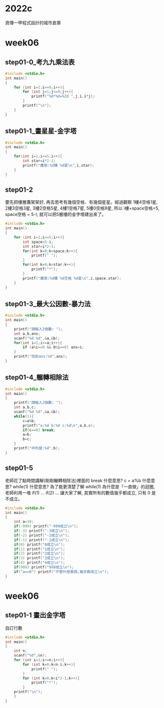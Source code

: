 # 2022c
資傳一甲程式設計的城市倉庫

# week06

## step01-0_考九九乘法表
```cpp
#include <stdio.h>
int main()
{
	for (int i=1;i<=9;i++){
		for (int j=1;j<=9;j++){
			printf("%d*%d=%2d ",j,i,i*j);
		}
		printf("\n");
	}
}
```
## step01-1_畫星星-金字塔
```cpp
#include <stdio.h>
int main()
{
    for(int i=1;i<=5;i++){
        int star=i*2-1;
        printf("鷹架:%d樓 %d星\n",i,star);
    }
}
```
## step01-2
要先把樓層鷹架架好, 再去思考有幾個空格、有幾個星星。經過觀察 1樓4空格1星, 2樓3空格3星, 3樓2空格5星, 4樓1空格7星, 5樓0空格9星, 所以 i樓+space空格=5, space空格 = 5-i; 就可以把5層樓的金字塔建出來了。
```cpp
#include <stdio.h>
int main()
{
    for (int i=1;i<=5;i++){
        int space=5-i;
        int star=i*2-1;
        for(int k=0;k<space;k++){
            printf(" ");
        }
        for(int k=0;k<star;k++){
            printf("*");
        }
        printf("鷹架:%d樓 %d空格 %d星\n",i,space,star);
    }
}
```
## step01-3_最大公因數-暴力法
```cpp
#include <stdio.h>
int main()
{
    printf("請輸入2個數: ");
    int a,b,ans;
    scanf("%d %d",&a,&b);
    for(int i=1;i<=a;i++){
        if (a%i==0 && b%i==0) ans=i;
    }
    printf("找到ans:%d",ans);
}
```
## step01-4_輾轉相除法
```cpp
#include <stdio.h>
int main()
{
    printf("請輸入2個數: ");
    int a,b,c;
    scanf("%d %d",&a,&b);
    while(1){
        c=a%b;
        printf("a:%d b:%d c:%d\n",a,b,c);
        if(c==0) break;
        a=b;
        b=c;
    }
    printf("中的是:%d",b);
}
```
## step01-5
老師花了點時間講解(剛剛輾轉相除法)裡面的 break 什麼意思? c = a%b 什麼意思? while(1) 什麼意思? 為了能更清楚了解 while(1) 為什麼是「一直做」的迴圈, 老師利用一堆 if(1) ... if(2) ... 讓大家了解, 其實所有的數值幾乎都成立, 只有 0 是不成立。
```cpp
#include <stdio.h>
int main()
{
    int a=10;
    if(-999) printf("-999成立\n");
    if(-3) printf("-3成立\n");
    if(-2) printf("-2成立\n");
    if(-1) printf("-1成立\n");
    if(0) printf("0成立\n");
    if(1) printf("1成立\n");
    if(2) printf("2成立\n");
    if(3) printf("3成立\n");
    if(4) printf("4成立\n");
    if(999) printf("999成立\n");
    if("a==0") printf("不管什麼東西,幾乎都成立\n");
}
```
# week06

## step01-1 畫出金字塔
自訂行數
```cpp
#include <stdio.h>
int main()
{
	int n;
	scanf("%d",&n);
	for (int i=1;i<=n;i++){
		for (int k=0;k<n-i;k++){
			printf(" ");
		}
		for (int k=0;k<i*2-1;k++){
			printf("*");
		}
	printf("\n");
	}
}
```
